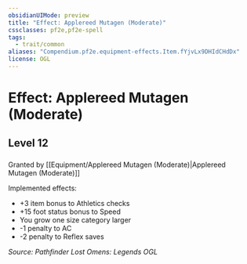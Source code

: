 ```yaml
---
obsidianUIMode: preview
title: "Effect: Applereed Mutagen (Moderate)"
cssclasses: pf2e,pf2e-spell
tags:
  - trait/common
aliases: "Compendium.pf2e.equipment-effects.Item.fYjvLx9DHIdCHdDx"
license: OGL
---
```

# Effect: Applereed Mutagen (Moderate)
## Level 12
### 






Granted by [[Equipment/Applereed Mutagen (Moderate)|Applereed Mutagen (Moderate)]]

Implemented effects:

*   +3 item bonus to Athletics checks
*   +15 foot status bonus to Speed
*   You grow one size category larger
*   \-1 penalty to AC
*   \-2 penalty to Reflex saves

*Source: Pathfinder Lost Omens: Legends*
*OGL*